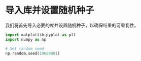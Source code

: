# 导入库并设置随机种子

我们将首先导入必要的库并设置随机种子，以确保结果的可重复性。

```python
import matplotlib.pyplot as plt
import numpy as np

# Set random seed
np.random.seed(19680801)
```
